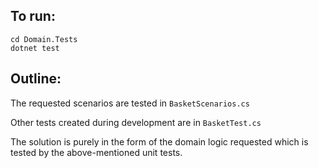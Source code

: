 
## To run:

```
cd Domain.Tests
dotnet test
```

## Outline:

The requested scenarios are tested in `BasketScenarios.cs`

Other tests created during development are in `BasketTest.cs`

The solution is purely in the form of the domain logic requested which is tested by the above-mentioned unit tests.
